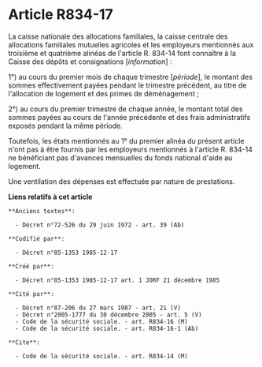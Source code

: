# Article R834-17

La caisse nationale des allocations familiales, la caisse centrale des allocations familiales mutuelles agricoles et les
employeurs mentionnés aux troisième et quatrième alinéas de l'article R. 834-14 font connaître à la Caisse des dépôts et
consignations [*information*] : 

1°) au cours du premier mois de chaque trimestre [*période*], le montant des sommes effectivement payées pendant le trimestre
précédent, au titre de l'allocation de logement et des primes de déménagement ; 

2°) au cours du premier trimestre de chaque année, le montant total des sommes payées au cours de l'année précédente et des
frais administratifs exposés pendant la même période. 

Toutefois, les états mentionnés au 1° du premier alinéa du présent article n'ont pas à être fournis par les employeurs
mentionnés à l'article R. 834-14 ne bénéficiant pas d'avances mensuelles du fonds national d'aide au logement. 

Une ventilation des dépenses est effectuée par nature de prestations.

**Liens relatifs à cet article**

	**Anciens textes**:

	  - Décret n°72-526 du 29 juin 1972 - art. 39 (Ab)

	**Codifié par**:

	  - Décret n°85-1353 1985-12-17

	**Créé par**:

	  - Décret n°85-1353 1985-12-17 art. 1 JORF 21 décembre 1985

	**Cité par**:

	  - Décret n°87-206 du 27 mars 1987 - art. 21 (V)
	  - Décret n°2005-1777 du 30 décembre 2005 - art. 5 (V)
	  - Code de la sécurité sociale. - art. R834-16 (M)
	  - Code de la sécurité sociale. - art. R834-16-1 (Ab)

	**Cite**:

	  - Code de la sécurité sociale. - art. R834-14 (M)
